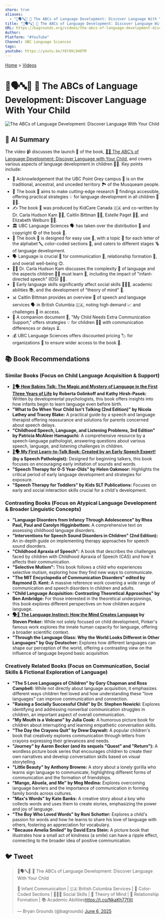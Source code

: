 ```yaml
---
share: true
aliases:
  - "👶🗣️🔤📢 📖 The ABCs of Language Development: Discover Language With Your Child"
title: "👶🗣️🔤📢 📖 The ABCs of Language Development: Discover Language With Your Child"
URL: https://bagrounds.org/videos/the-abcs-of-language-development-discover-language-with-your-child
Author:
Platform: "#YouTube"
Channel: UBC Language Sciences
tags:
youtube: https://youtu.be/t6t9XL948TM
---
```

[Home](../index.md) > [Videos](./index.md)  
# 👶🗣️🔤📢 📖 The ABCs of Language Development: Discover Language With Your Child  
![The ABCs of Language Development: Discover Language With Your Child](https://youtu.be/t6t9XL948TM)  
  
## 🤖 AI Summary  
  
The video 📹 discusses the launch 🚀 of the book, [👶🔤 The ABC’s of Language Development: Discover Language with Your Child](../books/the-abcs-of-language-development-discover-language-with-your-child.md), and covers various aspects of language development in children 🧒👧. Key points include:  
  
* 📍 Acknowledgement that the UBC Point Grey campus 🏫 is on the traditional, ancestral, and unceded territory 🏞️ of the Musqueam people.  
* 🎯 The book 📖 aims to make cutting-edge research 🔬 findings accessible, offering practical strategies 💡 for language development in all children 🧒👧👶.  
* ✍️ The book 📖 was produced by KidCare Canada 🇨🇦 and co-written by Dr. Carla Hudson Kam 👩‍⚕️, Caitlin Bittman 👩‍💼, Estelle Paget 👩‍🏫, and Elizabeth Welburn 👩‍💻.  
* 🏛️ UBC Language Sciences 🗣️ has taken over the distribution 🚚 and copyright © of the book 📖.  
* 🎨 The book 📖 is designed for easy use 🧰, with a topic 📰 for each letter of the alphabet 🔤, color-coded sections 🌈, and caters to different stages 🪜 of language development.  
* 🗣️ Language is crucial 🔑 for communication 💬, relationship formation 🤝, and overall well-being 😊.  
* 👩‍⚕️ Dr. Carla Hudson Kam discusses the complexity 🤯 of language and the aspects children 🧒👧 must learn 🧠, including the impact of "infant-directed speech" (IDS) 👶💬.  
* 🚀 Early language skills significantly affect social skills 🧑‍🤝‍🧑, academic abilities 📚, and the development of "theory of mind" 🤔.  
* 📊 Caitlin Bittman provides an overview 📝 of speech and language services 🗣️ in British Columbia 🇨🇦, noting high demand 📈 and challenges 🚧 in access.  
* 📄 A companion document 📎, "My Child Needs Extra Communication Support," offers strategies 💡 for children 🧒👧 with communication differences or delays ⏳.  
* 💰 UBC Language Sciences offers discounted pricing 🏷️ for organizations 🏢 to ensure wider access to the book 📖.  
  
## 📚 Book Recommendations  
  
### Similar Books (Focus on Child Language Acquisition & Support)  
  
* **[👶🗣️ How Babies Talk: The Magic and Mystery of Language in the First Three Years of Life](../books/how-babies-talk-the-magic-and-mystery-of-language-in-the-first-three-years-of-life.md) by Roberta Golinkoff and Kathy Hirsh-Pasek:** Written by developmental psychologists, this book offers insights into how infants begin to learn language even before birth.  
* **"What to Do When Your Child Isn't Talking (2nd Edition)" by Nicola Lathey and Tracey Blake:** A practical guide by a speech and language therapist offering reassurance and solutions for parents concerned about speech delays.  
* **"Childhood Speech, Language, and Listening Problems, 3rd Edition" by Patricia McAleer Hamaguchi:** A comprehensive resource by a speech-language pathologist, answering questions about various speech, language, and listening challenges in children.  
* **[👶🗣️ My First Learn-to-Talk Book: Created by an Early Speech Expert!](../books/my-first-learn-to-talk-book-created-by-an-early-speech-expert.md) (by a Speech Pathologist):** Designed for beginning talkers, this book focuses on encouraging early imitation of sounds and words.  
* **"Speech Therapy for 0-5 Year-Olds" by Helen Oakmoor:** Highlights the critical period of early language development and strategies for exposure.  
* **"Speech Therapy for Toddlers" by Kids SLT Publications:** Focuses on early and social interaction skills crucial for a child's development.  
  
### Contrasting Books (Focus on Atypical Language Development & Broader Linguistic Concepts)  
  
* **"Language Disorders from Infancy Through Adolescence" by Rhea Paul, Paul and Carolyn Higginbottom:** A comprehensive text on assessing childhood language disorders.  
* **"Interventions for Speech Sound Disorders in Children" (2nd Edition):** An in-depth guide on implementing therapy approaches for speech sound disorders.  
* **"Childhood Apraxia of Speech":** A book that describes the challenges faced by children with Childhood Apraxia of Speech (CAS) and how it affects their communication.  
* **"Selective Mutism":** This book follows a child who experiences selective mutism, exploring how they find new ways to communicate.  
* **"The MIT Encyclopedia of Communication Disorders" edited by Raymond D. Kent:** A massive reference work covering a wide range of communication and speech disorders in children and adults.  
* **"Child Language Acquisition: Contrasting Theoretical Approaches" by Ben Ambridge:** For those interested in the theoretical underpinnings, this book explores different perspectives on how children acquire language.  
* **[🗣️🧠 The Language Instinct: How the Mind Creates Language](../books/the-language-instinct-how-the-mind-creates-language.md) by Steven Pinker:** While not solely focused on child development, Pinker's famous work explores the innate human capacity for language, offering a broader scientific context.  
* **"Through the Language Glass: Why the World Looks Different in Other Languages" by Guy Deutscher:** Explores how different languages can shape our perception of the world, offering a contrasting view on the influence of language beyond basic acquisition.  
  
### Creatively Related Books (Focus on Communication, Social Skills & Fictional Exploration of Language)  
  
* **"The 5 Love Languages of Children" by Gary Chapman and Ross Campbell:** While not directly about language acquisition, it emphasizes different ways children feel loved and how understanding these "love languages" can improve communication and connection.  
* **"Raising a Socially Successful Child" by Dr. Stephen Nowicki:** Explores identifying and addressing nonverbal communication struggles in children, an important aspect of overall communication.  
* **"My Mouth is a Volcano" by Julia Cook:** A humorous picture book for children about interrupting and learning empathetic conversation skills.  
* **"The Day the Crayons Quit" by Drew Daywalt:** A popular children's book that creatively explores communication through letters from crayons expressing their grievances and needs.  
* **"Journey" by Aaron Becker (and its sequels "Quest" and "Return"):** A wordless picture book series that encourages children to create their own narratives and develop conversation skills based on visual storytelling.  
* **"Little Beauty" by Anthony Browne:** A story about a lonely gorilla who learns sign language to communicate, highlighting different forms of communication and the formation of friendships.  
* **"Mango, Abuela, and Me" by Meg Medina:** Explores overcoming language barriers and the importance of communication in forming family bonds across cultures.  
* **"Max's Words" by Kate Banks:** A creative story about a boy who collects words and uses them to create stories, emphasizing the power and joy of language.  
* **"The Boy Who Loved Words" by Roni Schotter:** Explores a child's passion for words and how he learns to share his love of language with others, fostering an appreciation for vocabulary.  
* **"Because Amelia Smiled" by David Ezra Stein:** A picture book that illustrates how a small act of kindness (a smile) can have a ripple effect, connecting to the broader idea of positive communication.  
  
## 🐦 Tweet   
<blockquote class="twitter-tweet" data-theme="dark"><p lang="en" dir="ltr">👶🗣️🔤📢 📖 The ABCs of Language Development: Discover Language With Your Child<br><br>👶 Infant Communication | 🇨🇦 British Columbia Services | 🌈 Color-Coded Sections | 🧑‍🤝‍🧑 Social Skills | 🤔 Theory of Mind | 🤝 Relationship Formation | 📚 Academic Abilities<a href="https://t.co/NkaKh77fXt">https://t.co/NkaKh77fXt</a></p>&mdash; Bryan Grounds (@bagrounds) <a href="https://twitter.com/bagrounds/status/1930871699467067651?ref_src=twsrc%5Etfw">June 6, 2025</a></blockquote> <script async src="https://platform.twitter.com/widgets.js" charset="utf-8"></script>